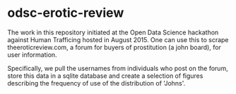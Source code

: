 # odsc-erotic-review

The work in this repository initiated at the Open Data Science hackathon against Human Trafficing hosted in August 2015.
One can use this to scrape theeroticreview.com, a forum for buyers of prostitution (a john board), for user information.

Specifically, we pull the usernames from individuals who post on the forum, store this data in a sqlite database and create 
a selection of figures describing the frequency of use of the distribution of 'Johns'.

